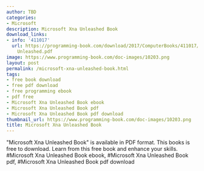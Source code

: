 ```yaml
---
author: TBD
categories:
- Microsoft
description: Microsoft Xna Unleashed Book
download_links:
- info: '411017'
  url: https://programming-book.com/download/2017/ComputerBooks/411017/Microsoft Xna
    Unleashed.pdf
image: https://www.programming-book.com/doc-images/10203.png
layout: post
permalink: /microsoft-xna-unleashed-book.html
tags:
- free book download
- free pdf download
- free programming ebook
- pdf free
- Microsoft Xna Unleashed Book ebook
- Microsoft Xna Unleashed Book pdf
- Microsoft Xna Unleashed Book pdf download
thumbnail_url: https://www.programming-book.com/doc-images/10203.png
title: Microsoft Xna Unleashed Book
---
```


 
<div class="item-desc text-justify">
  "Microsoft Xna Unleashed Book" is available in PDF format. This books is free to download. Learn from this free book and enhance your skills.
  <br>
  #Microsoft Xna Unleashed Book ebook, #Microsoft Xna Unleashed Book pdf, #Microsoft Xna Unleashed Book pdf download
</div>